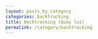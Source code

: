 ```yaml
---
layout: posts_by_category
categories: backtracking
title: Backtracking (Quay lui)
permalink: /category/backtracking
---
```

